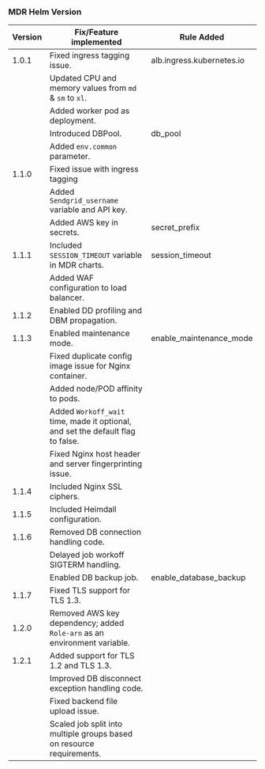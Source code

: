 ### MDR Helm Version

| Version          | Fix/Feature implemented                                                                 | Rule Added              |
|------------------|-----------------------------------------------------------------------------------------|-----------------------  |
| 1.0.1            | Fixed ingress tagging issue.                                                            |alb.ingress.kubernetes.io|
|                  | Updated CPU and memory values from `md` & `sm` to `xl`.                                 |                         |
|                  | Added worker pod as deployment.                                                         |                         |
|                  | Introduced DBPool.                                                                      |db_pool                  |
|                  | Added `env.common` parameter.                                                           |                         |
| 1.1.0            | Fixed issue with ingress tagging                                                        |                         |
|                  | Added `Sendgrid_username` variable and API key.                                         |                         |
|                  | Added AWS key in secrets.                                                               |secret_prefix            |                   
|  1.1.1           | Included `SESSION_TIMEOUT` variable in MDR charts.                                      |session_timeout          |
|                  | Added WAF configuration to load balancer.                                               |                         |
|  1.1.2           | Enabled DD profiling and DBM propagation.                                               |                         |
|  1.1.3           | Enabled maintenance mode.                                                               |enable_maintenance_mode  |
|                  | Fixed duplicate config image issue for Nginx container.                                 |                         |
|                  | Added node/POD affinity to pods.                                                        |                         |
|                  | Added `Workoff_wait` time, made it optional, and set the default flag to false.         |                         |
|                  | Fixed Nginx host header and server fingerprinting issue.                                |                         |
|  1.1.4           | Included Nginx SSL ciphers.                                                             |                         |
|  1.1.5           | Included Heimdall configuration.                                                        |                         |
|  1.1.6           | Removed DB connection handling code.                                                    |                         |
|                  | Delayed job workoff SIGTERM handling.                                                   |                         |            
|                  | Enabled DB backup job.                                                                  | enable_database_backup  |
|  1.1.7           | Fixed TLS support for TLS 1.3.                                                          |                         |
|  1.2.0           | Removed AWS key dependency; added `Role-arn` as an environment variable.                |                         |
|  1.2.1           | Added support for TLS 1.2 and TLS 1.3.                                                  |                         |
|                  | Improved DB disconnect exception handling code.                                         |                         |
|                  | Fixed backend file upload issue.                                                        |                         |
|                  | Scaled job split into multiple groups based on resource requirements.                   |                         |
